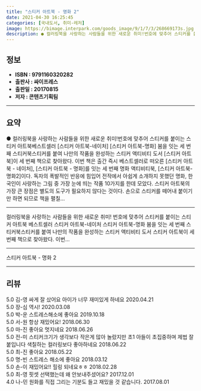 ```yaml
---
title: "스티커 아트북 - 명화 2"
date: 2021-04-30 16:25:45
categories: [국내도서, 취미-레저]
image: https://bimage.interpark.com/goods_image/9/1/7/3/268669173s.jpg
description: ● 컬러링북을 사랑하는 사람들을 위한 새로운 취미!번호에 맞추어 스티커를 붙이는 스티커 아트북베스트셀러 [스티커 아트북-네이처] [스티커 아트북-명화] 붐을 잇는 세 번째 스티커북스티커를 붙여 나만의 작품을 완성하는 스티커 액티비티 도서 [스티커 아트북]이 세 번째 책으로 찾아왔다.
---
```


## **정보**

- **ISBN : 9791160320282**
- **출판사 : 싸이프레스**
- **출판일 : 20170815**
- **저자 : 콘텐츠기획팀**

------



## **요약**

●  컬러링북을 사랑하는 사람들을 위한 새로운 취미!번호에 맞추어 스티커를 붙이는 스티커 아트북베스트셀러 [스티커 아트북-네이처] [스티커 아트북-명화] 붐을 잇는 세 번째 스티커북스티커를 붙여 나만의 작품을 완성하는 스티커 액티비티 도서 [스티커 아트북]이 세 번째 책으로 찾아왔다. 이번 책은 출간 즉시 베스트셀러로 떠오른 [스티커 아트북 - 네이처], [스티커 아트북 - 명화]를 잇는 세 번째 명화 액티비티북, [스티커 아트북-명화2]이다. 독자의 폭발적인 반응에 힘입어 전작에서 아쉽게 소개하지 못했던 명화, 한국인이 사랑하는 그림 중 가장 눈에 띄는 작품 10가지를 한데 모았다. 스티커 아트북의 가장 큰 장점은 별도의 도구가 필요하지 않다는 것이다. 손으로 스티커를 떼어내 붙이기만 하면 되므로 책을 펼칠...

------

컬러링북을 사랑하는 사람들을 위한 새로운 취미!
번호에 맞추어 스티커를 붙이는 스티커 아트북 
베스트셀러 스티커 아트북-네이처 스티커 아트북-명화 붐을 잇는 세 번째 스티커북스티커를 붙여 나만의 작품을 완성하는 스티커 액티비티 도서 스티커 아트북이 세 번째 책으로 찾아왔다. 이번... 

------


스티커 아트북 - 명화 2 

------


## **리뷰** 

5.0 김-영 싸게 잘 샀어요
아이가 너무 재미있게 하네요 2020.04.21 <br/>5.0 장-심 역시! 2020.03.08 <br/>5.0 박-운 스트레스해소에 좋아요 2019.10.18 <br/>5.0 서-원 항상 재밌어요!  2018.06.30 <br/>5.0 마-진 좋아요 멋지네요 2018.06.26 <br/>5.0 전-미 스티커크기가 생각보다 작은게 많아 놀랐지만 초1 아들이 초집중하며 제법 잘붙입니다 색칠하는 컬러링보다 좋아하네요 2018.06.22 <br/>5.0 최-진 좋아요 2018.05.22 <br/>5.0 명-빈 스트레스 해소에 좋아요 2018.03.12 <br/>5.0 손-이 재밌어요!! 힐링 되네요ㅎㅎ 2018.02.28 <br/>5.0 최-영 핏셋 선택했는데 왜 안보내주셨어요? 2017.12.01 <br/>4.0 나-민 원화를 직접 그리는 기분도 들고 재밌을 것 같습니다. 2017.08.01 <br/>